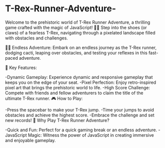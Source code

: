 # T-Rex-Runner-Adventure-
Welcome to the prehistoric world of T-Rex Runner Adventure, a thrilling game crafted with the magic of JavaScript! 🚀🌐 Step into the shoes (or claws) of a fearless T-Rex, navigating through a pixelated landscape filled with obstacles and challenges.


🏃‍♂️ Endless Adventure: Embark on an endless journey as the T-Rex runner, dodging cacti, leaping over obstacles, and testing your reflexes in this fast-paced adventure.

🚀 Key Features:

-Dynamic Gameplay: Experience dynamic and responsive gameplay that keeps you on the edge of your seat.
-Pixel Perfection: Enjoy retro-inspired pixel art that brings the prehistoric world to life.
-High Score Challenge: Compete with friends and fellow adventurers to claim the title of the ultimate T-Rex runner.
🎮 How to Play:

-Press the spacebar to make your T-Rex jump.
-Time your jumps to avoid obstacles and achieve the highest score.
-Embrace the challenge and set new records!
🌟 Why Play T-Rex Runner Adventure?

-Quick and Fun: Perfect for a quick gaming break or an endless adventure.
-JavaScript Magic: Witness the power of JavaScript in creating immersive and enjoyable gameplay.
